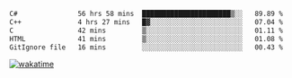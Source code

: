 <!--START_SECTION:waka-->

```txt
C#               56 hrs 58 mins  ██████████████████████▒░░   89.89 %
C++              4 hrs 27 mins   █▓░░░░░░░░░░░░░░░░░░░░░░░   07.04 %
C                42 mins         ▒░░░░░░░░░░░░░░░░░░░░░░░░   01.11 %
HTML             41 mins         ▒░░░░░░░░░░░░░░░░░░░░░░░░   01.08 %
GitIgnore file   16 mins         ░░░░░░░░░░░░░░░░░░░░░░░░░   00.43 %
```

<!--END_SECTION:waka-->
[![wakatime](https://wakatime.com/badge/user/6c2f442e-41b4-42e3-bc06-d5d8203ad1da.svg)](https://wakatime.com/@6c2f442e-41b4-42e3-bc06-d5d8203ad1da)
